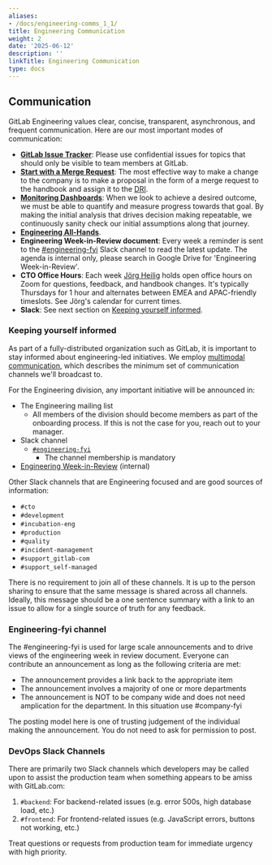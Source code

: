 ```yaml
---
aliases:
- /docs/engineering-comms_1_1/
title: Engineering Communication
weight: 2
date: '2025-06-12'
description: ''
linkTitle: Engineering Communication
type: docs
---
```


## Communication

GitLab Engineering values clear, concise, transparent, asynchronous, and frequent communication. Here are our most important modes of communication:

- [**GitLab Issue Tracker**](https://gitlab.com/gitlab-org/gitlab/issues): Please use confidential issues for topics that should only be visible to team members at GitLab.
- [**Start with a Merge Request**](/handbook/communication/#start-with-a-merge-request): The most effective way to make a change to the company is to make a proposal in the form of a merge request to the handbook and assign it to the [DRI](/handbook/people-group/directly-responsible-individuals/).
- [**Monitoring Dashboards**](/handbook/engineering/monitoring/): When we look to achieve a desired outcome, we must be able to quantify and measure progress towards that goal. By making the initial analysis that drives decision making repeatable, we continuously sanity check our initial assumptions along that journey.
- [**Engineering All-Hands**](cto-staff/#engineering-all-hands).
- **Engineering Week-in-Review document**: Every week a reminder is sent to the [#engineering-fyi](https://gitlab.slack.com/archives/CJWA4E9UG) Slack channel to read the latest update.  The agenda is internal only, please search in Google Drive for 'Engineering Week-in-Review'.
- **CTO Office Hours**: Each week [Jörg Heilig](https://gitlab.com/joergheilig) holds open office hours on Zoom for questions, feedback, and handbook changes. It's typically Thursdays for 1 hour and alternates between EMEA and APAC-friendly timeslots. See Jörg's calendar for current times.
- **Slack**: See next section on [Keeping yourself informed](#keeping-yourself-informed).

### Keeping yourself informed

As part of a fully-distributed organization such as GitLab, it is important to stay informed about engineering-led initiatives.
We employ [multimodal communication](/handbook/communication/#multimodal-communication), which describes the minimum set of communication channels we'll broadcast to.

For the Engineering division, any important initiative will be announced in:

- The Engineering mailing list
  - All members of the division should become members as part of the onboarding process. If this is not the case for you, reach out to your manager.
- Slack channel
  - [`#engineering-fyi`](https://gitlab.slack.com/archives/CJWA4E9UG)
    - The channel membership is mandatory
- [Engineering Week-in-Review](https://drive.google.com/drive/search?q=engineering%20week%20in%20review) (internal)

Other Slack channels that are Engineering focused and are good sources of information:

- `#cto`
- `#development`
- `#incubation-eng`
- `#production`
- `#quality`
- `#incident-management`
- `#support_gitlab-com`
- `#support_self-managed`

There is no requirement to join all of these channels. It is up to the person sharing to ensure that the same message is shared across all channels. Ideally, this message should be a one sentence summary with a link to an issue to allow for a single source of truth for any feedback.

### Engineering-fyi channel

The #engineering-fyi is used for large scale announcements and to drive views of the engineering week in review document. Everyone can contribute an announcement as long as the following criteria are met:

- The announcement provides a link back to the appropriate item
- The announcement involves a majority of one or more departments
- The announcement is NOT to be company wide and does not need amplication for the department.  In this situation use #company-fyi

The posting model here is one of trusting judgement of the individual making the announcement.  You do not need to ask for permission to post.

### DevOps Slack Channels

There are primarily two Slack channels which developers may be called upon to assist the production team
when something appears to be amiss with GitLab.com:

1. `#backend`: For backend-related issues (e.g. error 500s, high database load, etc.)
1. `#frontend`: For frontend-related issues (e.g. JavaScript errors, buttons not working, etc.)

Treat questions or requests from production team for immediate urgency with high priority.
